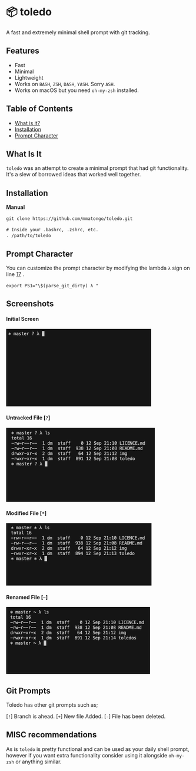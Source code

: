 # :package: toledo

A fast and extremely minimal shell prompt with git tracking.

## Features

- Fast
- Minimal
- Lightweight
- Works on `BASH`, `ZSH`, `DASH`, `YASH`. Sorry `ASH`.
- Works on macOS but you need `oh-my-zsh` installed.

## Table of Contents

<!-- vim-markdown-toc GFM -->

* [What is it?](#What-Is-It)
* [Installation](#installation)
* [Prompt Character](#Prompt-Character)

<!-- vim-markdown-toc -->


## What Is It

`toledo` was an attempt to create a minimal prompt that had git functionality. It's a slew of borrowed ideas that worked well together.


## Installation

**Manual**

```
git clone https://github.com/mmatongo/toledo.git
```

``` .
# Inside your .bashrc, .zshrc, etc.
. /path/to/toledo
```


## Prompt Character

You can customize the prompt character by modifying the lambda `λ` sign on line [17](https://github.com/mmatongo/toledo/blob/master/toledo#L17) .

```
export PS1="\$(parse_git_dirty) λ "
```


## Screenshots

#### Initial Screen
![init](./img/1.png)


#### Untracked File [`?`]
![untracked](./img/2.png)

#### Modified File [`*`]
![modified](./img/3.png)

#### Renamed File [`~`]
![renamed](./img/4.png)

## Git Prompts
Toledo has other git prompts such as;

[`!`] Branch is ahead.
[`+`] New file Added.
[`-`] File has been deleted.


## MISC recommendations
As is `toledo` is pretty functional and can be used as your daily shell prompt,
however if you want extra functionality consider using it alongside `oh-my-zsh`
or anything similar.